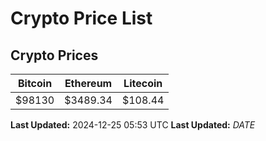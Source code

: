 # Crypto Price List

## Crypto Prices
| Bitcoin | Ethereum | Litecoin |
| ------- | -------- | -------- |
| $98130 | $3489.34 | $108.44 |
**Last Updated:** 2024-12-25 05:53 UTC
**Last Updated:** $DATE$
